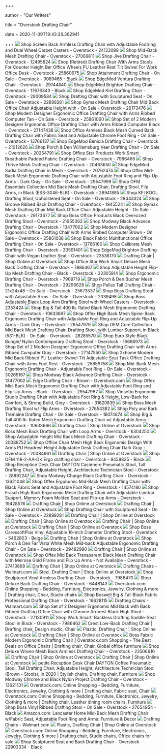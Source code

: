 +++
        
author = "Our Writers"
        
title = "Overstock Drafting Chair"
        
date = 2020-11-09T19:43:26.362941
        
+++
[ ![](https://ak1.ostkcdn.com/images/products/24123099/OSP-Home-Furnishings-Screen-Back-Armless-Drafting-Chair-5caed0f6-952c-4ffa-8b91-f48c0cc00566_600.jpg?impolicy=medium)](https://ak1.ostkcdn.com/images/products/24123099/OSP-Home-Furnishings-Screen-Back-Armless-Drafting-Chair-5caed0f6-952c-4ffa-8b91-f48c0cc00566_600.jpg?impolicy=medium) Shop Screen Back Armless Drafting Chair with Adjustable Footring and Dual  Wheel Carpet Casters - Overstock - 24123099
[ ![](https://ak1.ostkcdn.com/images/products/is/images/direct/b459776821aff12d8f7a464d1b26962a712c8c35/Mid-Back-Mesh-Swivel-Adjustable-Height-Drafting-Chair-%26-Waterfall-Seat.jpg?impolicy=medium)](https://ak1.ostkcdn.com/images/products/is/images/direct/b459776821aff12d8f7a464d1b26962a712c8c35/Mid-Back-Mesh-Swivel-Adjustable-Height-Drafting-Chair-%26-Waterfall-Seat.jpg?impolicy=medium) Shop Mid-Back Mesh Drafting Chair - Overstock - 27066811
[ ![](https://ak1.ostkcdn.com/images/products/12495824/Jive-Drafting-Stool-7b0da3e9-d46b-4cfd-8754-c3de3b54fa9a_600.jpg?impolicy=medium)](https://ak1.ostkcdn.com/images/products/12495824/Jive-Drafting-Stool-7b0da3e9-d46b-4cfd-8754-c3de3b54fa9a_600.jpg?impolicy=medium) Shop Jive Drafting Chair - Overstock - 12495824
[ ![](https://ak1.ostkcdn.com/images/products/is/images/direct/4f2f8aad806e6f3008335d2a8a6d4bf17d24fa99/Drafting-Chair-With-Arms-Stools-For-Counter-Height-Bar-Office-Wheels-PU-Leather-Rest-Tilt-Swivel-For-Work-Office-Desk-Gray.jpg?impolicy=medium)](https://ak1.ostkcdn.com/images/products/is/images/direct/4f2f8aad806e6f3008335d2a8a6d4bf17d24fa99/Drafting-Chair-With-Arms-Stools-For-Counter-Height-Bar-Office-Wheels-PU-Leather-Rest-Tilt-Swivel-For-Work-Office-Desk-Gray.jpg?impolicy=medium) Shop (Retired) Drafting Chair With Arms Stools For Counter Height Bar  Office Wheels PU Leather Rest Tilt Swivel For Work Office Desk - Overstock  - 25860975
[ ![](https://ak1.ostkcdn.com/images/products/9089465/Attainment-Drafting-Chair-2f9c90ef-388e-460a-bf51-12e03fde2e7e_600.jpg?impolicy=medium)](https://ak1.ostkcdn.com/images/products/9089465/Attainment-Drafting-Chair-2f9c90ef-388e-460a-bf51-12e03fde2e7e_600.jpg?impolicy=medium) Shop Attainment Drafting Chair - On Sale - Overstock - 9089465 - Black
[ ![](https://ak1.ostkcdn.com/images/products/29744840/Edgemod-Ventura-Drafting-Chair-2e043d64-22e1-48bc-839d-e089cd98d50e_600.jpg?impolicy=medium)](https://ak1.ostkcdn.com/images/products/29744840/Edgemod-Ventura-Drafting-Chair-2e043d64-22e1-48bc-839d-e089cd98d50e_600.jpg?impolicy=medium) Shop EdgeMod Ventura Drafting Chair - Overstock - 29744840
[ ![](https://ak1.ostkcdn.com/images/products/is/images/direct/deee7f0d23e6f51b8f0f544a9a19afb58f10e356/EdgeMod-Brighton-Drafting-Chair.jpg)](https://ak1.ostkcdn.com/images/products/is/images/direct/deee7f0d23e6f51b8f0f544a9a19afb58f10e356/EdgeMod-Brighton-Drafting-Chair.jpg) Shop EdgeMod Brighton Drafting Chair - Overstock - 17676343 - Black
[ ![](https://ak1.ostkcdn.com/images/products/29009584/Poly-and-Bark-Kiel-Drafting-Chair-e44b8d6f-1b1e-4b16-9880-8571555fa028_600.jpg?impolicy=medium)](https://ak1.ostkcdn.com/images/products/29009584/Poly-and-Bark-Kiel-Drafting-Chair-e44b8d6f-1b1e-4b16-9880-8571555fa028_600.jpg?impolicy=medium) Shop EdgeMod Kiel Drafting Chair - Overstock - 29009584
[ ![](https://ak1.ostkcdn.com/images/products/22899281/WorkSmart-Upholstered-Drafting-Chair-27230118-0f01-4ada-a5f7-1705ede10adf_600.jpg?impolicy=medium)](https://ak1.ostkcdn.com/images/products/22899281/WorkSmart-Upholstered-Drafting-Chair-27230118-0f01-4ada-a5f7-1705ede10adf_600.jpg?impolicy=medium) Shop Drafting Chair with Sculptured Seat - On Sale - Overstock - 22899281
[ ![](https://ak1.ostkcdn.com/images/products/is/images/direct/c1d7b5acd9604b9bc4f8c8b45d6a5711f5747a24/Gymax-Mesh-Drafting-Chair-Mid-Back-Office-Chair-Adjustable-Height-with-Footrest-Ring.jpg?impolicy=medium)](https://ak1.ostkcdn.com/images/products/is/images/direct/c1d7b5acd9604b9bc4f8c8b45d6a5711f5747a24/Gymax-Mesh-Drafting-Chair-Mid-Back-Office-Chair-Adjustable-Height-with-Footrest-Ring.jpg?impolicy=medium) Shop Gymax Mesh Drafting Chair Mid Back Office Chair Adjustable Height with  - On Sale - Overstock - 29173476
[ ![](https://ak1.ostkcdn.com/images/products/is/images/direct/0459622c1563200cf952646a0101f066a66908f8/Modern-Designer-Ergonomic-Office-Drafting-Chair-With-Arms-Ribbed-Computer-Tan.jpg?impolicy=medium)](https://ak1.ostkcdn.com/images/products/is/images/direct/0459622c1563200cf952646a0101f066a66908f8/Modern-Designer-Ergonomic-Office-Drafting-Chair-With-Arms-Ribbed-Computer-Tan.jpg?impolicy=medium) Shop Modern Designer Ergonomic Office Drafting Chair with Arms Ribbed  Computer Tan - On Sale - Overstock - 25861060
[ ![](https://ak1.ostkcdn.com/images/products/is/images/direct/ead13e24ed055116a0c2e93d5ac4df79e7bee5db/Set-of-2-Modern-Designer-Ergonomic-Office-Drafting-Chair-Office-With-Arms-Ribbed-Computer-Black.jpg?impolicy=medium)](https://ak1.ostkcdn.com/images/products/is/images/direct/ead13e24ed055116a0c2e93d5ac4df79e7bee5db/Set-of-2-Modern-Designer-Ergonomic-Office-Drafting-Chair-Office-With-Arms-Ribbed-Computer-Black.jpg?impolicy=medium) Shop Set of 2 Modern Designer Ergonomic Office Drafting Chair with Arms  Ribbed Computer Black - Overstock - 27147438
[ ![](https://ak1.ostkcdn.com/images/products/13766137/Office-Armless-Mesh-Curved-Back-Drafting-Chair-with-Black-Fabric-Seat-and-Adjustable-Chrome-Foot-Ring-90df79e5-2a02-4d8e-be87-ec03d00bf774_600.jpg?impolicy=medium)](https://ak1.ostkcdn.com/images/products/13766137/Office-Armless-Mesh-Curved-Back-Drafting-Chair-with-Black-Fabric-Seat-and-Adjustable-Chrome-Foot-Ring-90df79e5-2a02-4d8e-be87-ec03d00bf774_600.jpg?impolicy=medium) Shop Office Armless Black Mesh Curved Back Drafting Chair with Fabric Seat  and Adjustable Chrome Foot Ring - On Sale - Overstock - 13766137
[ ![](https://ak1.ostkcdn.com/images/products/21012626/Poly-and-Bark-Benicia-Drafting-Chair-164da3d8-c825-4d5e-860d-8531bad44794_600.jpg?impolicy=medium)](https://ak1.ostkcdn.com/images/products/21012626/Poly-and-Bark-Benicia-Drafting-Chair-164da3d8-c825-4d5e-860d-8531bad44794_600.jpg?impolicy=medium) Shop EdgeMod Benicia Drafting Chair - Overstock - 21012626
[ ![](https://ak1.ostkcdn.com/images/products/20254791/Porch-Den-Williamsburg-Veer-Drafting-Chair-065f7b7c-5a60-4a7e-bdcb-c1f8ae68e2d0_600.jpg?impolicy=medium)](https://ak1.ostkcdn.com/images/products/20254791/Porch-Den-Williamsburg-Veer-Drafting-Chair-065f7b7c-5a60-4a7e-bdcb-c1f8ae68e2d0_600.jpg?impolicy=medium) Shop Porch & Den Williamsburg Veer Drafting Chair - On Sale - Overstock -  20254791
[ ![](https://ak1.ostkcdn.com/images/products/7986466/Office-Star-Products-Work-Smart-Breathable-Padded-Fabric-Drafting-Chair-f8778729-630a-4e70-ba16-624c0a88e7ec_600.jpg?impolicy=medium)](https://ak1.ostkcdn.com/images/products/7986466/Office-Star-Products-Work-Smart-Breathable-Padded-Fabric-Drafting-Chair-f8778729-630a-4e70-ba16-624c0a88e7ec_600.jpg?impolicy=medium) Shop Office Star Products Work Smart Breathable Padded Fabric Drafting Chair  - Overstock - 7986466
[ ![](https://ak1.ostkcdn.com/images/products/20463650/Thrive-Mesh-Drafting-Chair-798e4a5a-2fd4-4f27-8bf7-fd555e5bcedf_600.jpg?impolicy=medium)](https://ak1.ostkcdn.com/images/products/20463650/Thrive-Mesh-Drafting-Chair-798e4a5a-2fd4-4f27-8bf7-fd555e5bcedf_600.jpg?impolicy=medium) Shop Thrive Mesh Drafting Chair - Overstock - 20463650
[ ![](https://ak1.ostkcdn.com/images/products/20762474/Poly-and-Bark-Sadia-Drafting-Chair-in-Mesh-7a50cb41-6fd9-4089-9ca5-afd891e408bf_600.jpg?impolicy=medium)](https://ak1.ostkcdn.com/images/products/20762474/Poly-and-Bark-Sadia-Drafting-Chair-in-Mesh-7a50cb41-6fd9-4089-9ca5-afd891e408bf_600.jpg?impolicy=medium) Shop EdgeMod Sadia Drafting Chair in Mesh - Overstock - 20762474
[ ![](https://ak1.ostkcdn.com/images/products/is/images/direct/3a5a79cfcc3306e784f24dc518890d8a3f3b38d9/Offex-Mid-Back-Mesh-Ergonomic-Drafting-Chair-with-Adjustable-Foot-Ring-and-Flip-Up-Arms---Dark-Gray.jpg?impolicy=medium)](https://ak1.ostkcdn.com/images/products/is/images/direct/3a5a79cfcc3306e784f24dc518890d8a3f3b38d9/Offex-Mid-Back-Mesh-Ergonomic-Drafting-Chair-with-Adjustable-Foot-Ring-and-Flip-Up-Arms---Dark-Gray.jpg?impolicy=medium) Shop Offex Mid-Back Mesh Ergonomic Drafting Chair with Adjustable Foot Ring  and Flip-Up Arms - Dark Gray - On Sale - Overstock - 29547999
[ ![](https://ak1.ostkcdn.com/images/products/28941885/OFM-Essentials-Collection-Mid-Back-Mesh-Drafting-Chair-Drafting-Stool-Flip-Arms-in-Black-ESS-3046-BLK-3738e094-7d5a-4004-adef-c6e57170661d_600.jpg?impolicy=medium)](https://ak1.ostkcdn.com/images/products/28941885/OFM-Essentials-Collection-Mid-Back-Mesh-Drafting-Chair-Drafting-Stool-Flip-Arms-in-Black-ESS-3046-BLK-3738e094-7d5a-4004-adef-c6e57170661d_600.jpg?impolicy=medium) Shop OFM Essentials Collection Mid Back Mesh Drafting Chair, Drafting Stool,  Flip Arms, in Black (ESS-3046-BLK) - Overstock - 28941885
[ ![](https://ak1.ostkcdn.com/images/products/28443324/KFI-KOOL-Drafting-Stool-Upholstered-Seat-5c18d487-85b2-4afe-b92e-04e2cad6167b_600.jpg?impolicy=medium)](https://ak1.ostkcdn.com/images/products/28443324/KFI-KOOL-Drafting-Stool-Upholstered-Seat-5c18d487-85b2-4afe-b92e-04e2cad6167b_600.jpg?impolicy=medium) Shop KFI KOOL Drafting Stool, Upholstered Seat - On Sale - Overstock -  28443324
[ ![](https://ak1.ostkcdn.com/images/products/19455241/Groove-Ribbed-Back-Drafting-Chair-86ecacd0-5096-4566-9a9b-0f853c6b8ee9_600.jpg?impolicy=medium)](https://ak1.ostkcdn.com/images/products/19455241/Groove-Ribbed-Back-Drafting-Chair-86ecacd0-5096-4566-9a9b-0f853c6b8ee9_600.jpg?impolicy=medium) Shop Groove Ribbed Back Drafting Chair - Overstock - 19455241
[ ![](https://ak1.ostkcdn.com/images/products/is/images/direct/7bb46de22f4ff82323830a701fa816b7c4b06b5b/Gymax-Mesh-Drafting-Chair-Mid-Back-Office-Chair-Adjustable-Height.jpg?impolicy=medium)](https://ak1.ostkcdn.com/images/products/is/images/direct/7bb46de22f4ff82323830a701fa816b7c4b06b5b/Gymax-Mesh-Drafting-Chair-Mid-Back-Office-Chair-Adjustable-Height.jpg?impolicy=medium) Shop Gymax Mesh Drafting Chair Mid Back Office Chair Adjustable Height - On  Sale - Overstock - 29173477
[ ![](https://ak1.ostkcdn.com/images/products/21955362/Boss-Office-Products-Black-Oversized-Drafting-Stool-29e8606b-3080-4449-b3e2-58ea068dfab4_600.jpg?impolicy=medium)](https://ak1.ostkcdn.com/images/products/21955362/Boss-Office-Products-Black-Oversized-Drafting-Stool-29e8606b-3080-4449-b3e2-58ea068dfab4_600.jpg?impolicy=medium) Shop Boss Office Products Black Oversized Drafting Stool - Overstock -  21955362
[ ![](https://ak1.ostkcdn.com/images/products/13477002/Advance-Drafting-Stool-9b9ff7ec-bfd7-45c7-b032-39eafd72f10a_600.jpg?impolicy=medium)](https://ak1.ostkcdn.com/images/products/13477002/Advance-Drafting-Stool-9b9ff7ec-bfd7-45c7-b032-39eafd72f10a_600.jpg?impolicy=medium) Shop Modway Black Advance Drafting Chair - Overstock - 13477002
[ ![](https://ak1.ostkcdn.com/images/products/is/images/direct/dad4ec019c093319b9cafd108552993f05041ddb/Modern-Designer-Ergonomic-Office-Drafting-Chair-With-Arms-Ribbed-Computer-Brown.jpg?impolicy=medium)](https://ak1.ostkcdn.com/images/products/is/images/direct/dad4ec019c093319b9cafd108552993f05041ddb/Modern-Designer-Ergonomic-Office-Drafting-Chair-With-Arms-Ribbed-Computer-Brown.jpg?impolicy=medium) Shop Modern Designer Ergonomic Office Drafting Chair with Arms Ribbed  Computer Brown - On Sale - Overstock - 25861038
[ ![](https://ak1.ostkcdn.com/images/products/13766160/Black-Multi-Functional-Office-Drafting-Chair-with-Adjustable-Chrome-Foot-Ring-500112a9-28a3-40d9-b496-f53212cbb712_600.jpg?impolicy=medium)](https://ak1.ostkcdn.com/images/products/13766160/Black-Multi-Functional-Office-Drafting-Chair-with-Adjustable-Chrome-Foot-Ring-500112a9-28a3-40d9-b496-f53212cbb712_600.jpg?impolicy=medium) Shop Black Fabric Multifunctional Office Drafting Chair - On Sale -  Overstock - 13766160
[ ![](https://ak1.ostkcdn.com/images/products/20591401/Calibrate-Mesh-Drafting-Chair-80630f54-5648-48bf-bc30-cba5dd8e8f06_600.jpg?impolicy=medium)](https://ak1.ostkcdn.com/images/products/20591401/Calibrate-Mesh-Drafting-Chair-80630f54-5648-48bf-bc30-cba5dd8e8f06_600.jpg?impolicy=medium) Shop Calibrate Mesh Drafting Chair - Overstock - 20591401
[ ![](https://ak1.ostkcdn.com/images/products/is/images/direct/1aa77a350aa883194139701f7363f02daa70085b/Poly-and-Bark-Brighton-Drafting-Chair-with-Vegan-Leather-Seat.jpg?impolicy=medium)](https://ak1.ostkcdn.com/images/products/is/images/direct/1aa77a350aa883194139701f7363f02daa70085b/Poly-and-Bark-Brighton-Drafting-Chair-with-Vegan-Leather-Seat.jpg?impolicy=medium) Shop EdgeMod Brighton Drafting Chair with Vegan Leather Seat - Overstock -  23536170
[ ![](https://ak1.ostkcdn.com/images/products/is/images/direct/2bc7090a1b8c0b189cfffb41850bbc8187c30abe/Home-Office-Swivel-Desk-Task-Chair.jpg?imwidth=200&impolicy=medium)](https://ak1.ostkcdn.com/images/products/is/images/direct/2bc7090a1b8c0b189cfffb41850bbc8187c30abe/Home-Office-Swivel-Desk-Task-Chair.jpg?imwidth=200&impolicy=medium) Drafting Chair | Shop Online at Overstock
[ ![](https://ak1.ostkcdn.com/images/products/7986467/Office-Star-Products-Work-Smart-Deluxe-Drafting-Chair-eac35481-1afd-4506-8cbc-bc6ef2d3c718_600.jpg?impolicy=medium)](https://ak1.ostkcdn.com/images/products/7986467/Office-Star-Products-Work-Smart-Deluxe-Drafting-Chair-eac35481-1afd-4506-8cbc-bc6ef2d3c718_600.jpg?impolicy=medium) Shop Office Star Work Smart Deluxe Mesh Back Drafting Chair - Overstock -  7986467
[ ![](https://ak1.ostkcdn.com/images/products/is/images/direct/d4c610cbcb7dd72df969df652cac353cf8e0bdfa/Adjustable-Height-Flip-Up-Mesh-Drafting-Chair.jpg?impolicy=medium)](https://ak1.ostkcdn.com/images/products/is/images/direct/d4c610cbcb7dd72df969df652cac353cf8e0bdfa/Adjustable-Height-Flip-Up-Mesh-Drafting-Chair.jpg?impolicy=medium) Shop Adjustable Height Flip-Up Mesh Drafting Chair - Black - Overstock -  32305914
[ ![](https://ak1.ostkcdn.com/images/products/7969719/Office-Star-Products-Work-Smart-Urethane-Ergonomic-Drafting-Chair-4b9432dd-f4c1-439f-ae86-d2a485babdf1_600.jpg?impolicy=medium)](https://ak1.ostkcdn.com/images/products/7969719/Office-Star-Products-Work-Smart-Urethane-Ergonomic-Drafting-Chair-4b9432dd-f4c1-439f-ae86-d2a485babdf1_600.jpg?impolicy=medium) Shop Ergonomic Drafting Chair - Overstock - 7969719
[ ![](https://ak1.ostkcdn.com/images/products/is/images/direct/49c3a7f524dd2083bf37b158a716bbffece4a745/Porch-%26-Den-Bucher-Mesh-Drafting-Chair.jpg?impolicy=medium)](https://ak1.ostkcdn.com/images/products/is/images/direct/49c3a7f524dd2083bf37b158a716bbffece4a745/Porch-%26-Den-Bucher-Mesh-Drafting-Chair.jpg?impolicy=medium) Shop Porch & Den Bucher Mesh Drafting Chair - Overstock - 29296628
[ ![](https://ak1.ostkcdn.com/images/products/is/images/direct/c5e7f9bef1ed8dc23f682f9e414d4973af667590/Pallas-Tall-Drafting-Chair.jpg?impolicy=medium)](https://ak1.ostkcdn.com/images/products/is/images/direct/c5e7f9bef1ed8dc23f682f9e414d4973af667590/Pallas-Tall-Drafting-Chair.jpg?impolicy=medium) Shop Pallas Tall Drafting Chair - 21x24x48 - On Sale - Overstock - 25673537
[ ![](https://ak1.ostkcdn.com/images/products/2339498/Boss-Drafting-Stool-with-Adjustable-Arms-fa6110bd-5e89-4179-868a-f04a64b41ff3_600.jpg?impolicy=medium)](https://ak1.ostkcdn.com/images/products/2339498/Boss-Drafting-Stool-with-Adjustable-Arms-fa6110bd-5e89-4179-868a-f04a64b41ff3_600.jpg?impolicy=medium) Shop Boss Drafting Stool with Adjustable Arms - On Sale - Overstock -  2339498
[ ![](https://ak1.ostkcdn.com/images/products/2353424/Boss-Adjustable-Black-Loop-Arm-Drafting-Stool-with-Wheel-Casters-d99be076-76b2-40e5-83d4-54e5d1a9c591_600.jpg?impolicy=medium)](https://ak1.ostkcdn.com/images/products/2353424/Boss-Adjustable-Black-Loop-Arm-Drafting-Stool-with-Wheel-Casters-d99be076-76b2-40e5-83d4-54e5d1a9c591_600.jpg?impolicy=medium) Shop Boss Adjustable Black Loop Arm Drafting Stool with Wheel Casters -  Overstock - 2353424
[ ![](https://ak1.ostkcdn.com/images/products/is/images/direct/e32e0d38f16f4f1e5e39915f64aac1d3ae9543ba/Big-%26-Tall-400-lb.-Rated-Black-Mesh-Ergonomic-Drafting-Chair.jpg?impolicy=medium)](https://ak1.ostkcdn.com/images/products/is/images/direct/e32e0d38f16f4f1e5e39915f64aac1d3ae9543ba/Big-%26-Tall-400-lb.-Rated-Black-Mesh-Ergonomic-Drafting-Chair.jpg?impolicy=medium) Shop Big & Tall 400 lb. Rated Black Mesh Ergonomic Drafting Chair -  Overstock - 10633667
[ ![](https://ak1.ostkcdn.com/images/products/is/images/direct/6efb84695f8a39b41206e120335312f7fb6290d5/Offex-High-Back-Mesh-Spine-Back-Ergonomic-Drafting-Chair-with-Adjustable-Foot-Ring-and-Adjustable-Flip-Up-Arms---Dark-Gray.jpg?impolicy=medium)](https://ak1.ostkcdn.com/images/products/is/images/direct/6efb84695f8a39b41206e120335312f7fb6290d5/Offex-High-Back-Mesh-Spine-Back-Ergonomic-Drafting-Chair-with-Adjustable-Foot-Ring-and-Adjustable-Flip-Up-Arms---Dark-Gray.jpg?impolicy=medium) Shop Offex High Back Mesh Spine-Back Ergonomic Drafting Chair with  Adjustable Foot Ring and Adjustable Flip-Up Arms - Dark Gray - Overstock -  29547979
[ ![](https://ak1.ostkcdn.com/images/products/28285570/OFM-Core-Collection-Mid-Back-Mesh-Drafting-Chair-Drafting-Stool-with-Lumbar-Support-in-Black-531-BLK-0173cecb-3041-4ff7-8f2e-2781fef4a934_600.jpg?impolicy=medium)](https://ak1.ostkcdn.com/images/products/28285570/OFM-Core-Collection-Mid-Back-Mesh-Drafting-Chair-Drafting-Stool-with-Lumbar-Support-in-Black-531-BLK-0173cecb-3041-4ff7-8f2e-2781fef4a934_600.jpg?impolicy=medium) Shop OFM Core Collection Mid Back Mesh Drafting Chair, Drafting Stool, with  Lumbar Support, in Black (531-BLK) - On Sale - Overstock - 28285570
[ ![](https://ak1.ostkcdn.com/images/products/16686973/Bungie-Flat-Low-Back-Drafting-Stool-9bd9189f-c1da-4032-bea6-a5673147f27e_600.jpg?impolicy=medium)](https://ak1.ostkcdn.com/images/products/16686973/Bungie-Flat-Low-Back-Drafting-Stool-9bd9189f-c1da-4032-bea6-a5673147f27e_600.jpg?impolicy=medium) Shop Euro Style Black Bungie/ Nylon Contemporary Drafting Stool - Overstock  - 16686973
[ ![](https://ak1.ostkcdn.com/images/products/is/images/direct/89e30d2c15f9b721e2b0400c5027930a7fc890c1/Set-of-2-Modern-Designer-Ergonomic-Office-Drafting-Chair-Office-With-Arms-Ribbed-Computer-Gray.jpg?impolicy=medium)](https://ak1.ostkcdn.com/images/products/is/images/direct/89e30d2c15f9b721e2b0400c5027930a7fc890c1/Set-of-2-Modern-Designer-Ergonomic-Office-Drafting-Chair-Office-With-Arms-Ribbed-Computer-Gray.jpg?impolicy=medium) Shop Set of 2 Modern Designer Ergonomic Office Drafting Chair with Arms  Ribbed Computer Gray - Overstock - 27147550
[ ![](https://ak1.ostkcdn.com/images/products/is/images/direct/76978e3e36ef730bbf6ed29406ac9d6ec082fe9d/2xhome-Modern-Mid-Back-Ribbed-PU-Leather-Swivel-Tilt-Adjustable-Seat-Task-Office-Drafting-Chair-With-Arms-Foot-Rest.jpg?impolicy=medium)](https://ak1.ostkcdn.com/images/products/is/images/direct/76978e3e36ef730bbf6ed29406ac9d6ec082fe9d/2xhome-Modern-Mid-Back-Ribbed-PU-Leather-Swivel-Tilt-Adjustable-Seat-Task-Office-Drafting-Chair-With-Arms-Foot-Rest.jpg?impolicy=medium) Shop 2xhome Modern Mid Back Ribbed PU Leather Swivel Tilt Adjustable Seat  Task Office Drafting Chair with Arms Foot Rest - Overstock - 25859758
[ ![](https://ak1.ostkcdn.com/images/products/is/images/direct/7e7b4964dfa44dd876bf8c508e8f1515184a70fa/Mid-Back-Mesh-Ergonomic-Drafting-Chair---Adjustable-Foot-Ring.jpg?impolicy=medium)](https://ak1.ostkcdn.com/images/products/is/images/direct/7e7b4964dfa44dd876bf8c508e8f1515184a70fa/Mid-Back-Mesh-Ergonomic-Drafting-Chair---Adjustable-Foot-Ring.jpg?impolicy=medium) Shop Mid-Back Mesh Ergonomic Drafting Chair - Adjustable Foot Ring - On  Sale - Overstock - 30265167
[ ![](https://ak1.ostkcdn.com/images/products/13477002/Advance-Drafting-Stool-7d1043c3-b190-4e59-901a-6bc949e85bfd.jpg)](https://ak1.ostkcdn.com/images/products/13477002/Advance-Drafting-Stool-7d1043c3-b190-4e59-901a-6bc949e85bfd.jpg) Shop Modway Black Advance Drafting Chair - Overstock - 13477002
[ ![](https://ak1.ostkcdn.com/images/products/9089463/Verge-Drafting-Chair-in-Brown-Edge-Drafting-Chair-131ffd48-25c9-4666-91f9-d5e31987f8d8_600.jpg?impolicy=medium)](https://ak1.ostkcdn.com/images/products/9089463/Verge-Drafting-Chair-in-Brown-Edge-Drafting-Chair-131ffd48-25c9-4666-91f9-d5e31987f8d8_600.jpg?impolicy=medium) Edge Drafting Chair - Brown - Overstock.com
[ ![](https://ak1.ostkcdn.com/images/products/is/images/direct/a86e51a965949f4873479ee574322b3e1918ce09/Offex-Mid-Back-Mesh-Ergonomic-Drafting-Chair-with-Adjustable-Foot-Ring-and-Flip-Up-Arms---Black.jpg?impolicy=medium)](https://ak1.ostkcdn.com/images/products/is/images/direct/a86e51a965949f4873479ee574322b3e1918ce09/Offex-Mid-Back-Mesh-Ergonomic-Drafting-Chair-with-Adjustable-Foot-Ring-and-Flip-Up-Arms---Black.jpg?impolicy=medium) Shop Offex Mid-Back Mesh Ergonomic Drafting Chair with Adjustable Foot Ring  and Flip-Up Arms - Black - Overstock - 29547987
[ ![](https://ak1.ostkcdn.com/images/products/is/images/direct/8d82dd04768ca25b259d12584ee470fac17073da/Vinsetto-Ergonomic-Studio-Drafting-Chair-with-Adjustable-Foot-Ring-%26-Height%2C-Low-Back-for-Comfort%2C-%26-Strong-Build%2C-Grey.jpg?impolicy=medium)](https://ak1.ostkcdn.com/images/products/is/images/direct/8d82dd04768ca25b259d12584ee470fac17073da/Vinsetto-Ergonomic-Studio-Drafting-Chair-with-Adjustable-Foot-Ring-%26-Height%2C-Low-Back-for-Comfort%2C-%26-Strong-Build%2C-Grey.jpg?impolicy=medium) Shop Vinsetto Ergonomic Studio Drafting Chair with Adjustable Foot Ring &  Height, Low-Back for Comfort, & Strong Build, Grey - Overstock - 31620839
[ ![](https://ak1.ostkcdn.com/images/products/27654382/Boss-Mesh-Drafting-Stool-w-Flip-Arms-N-A-47e23750-5553-4f65-b308-78668b84ee72_600.jpg?impolicy=medium)](https://ak1.ostkcdn.com/images/products/27654382/Boss-Mesh-Drafting-Stool-w-Flip-Arms-N-A-47e23750-5553-4f65-b308-78668b84ee72_600.jpg?impolicy=medium) Shop Boss Mesh Drafting Stool w/ Flip Arms - Overstock - 27654382
[ ![](https://ak1.ostkcdn.com/images/products/18074874/Poly-and-Bark-Tremaine-Drafting-Chair-31bedff8-45f8-4ace-8a25-be43e11c34bf.jpg)](https://ak1.ostkcdn.com/images/products/18074874/Poly-and-Bark-Tremaine-Drafting-Chair-31bedff8-45f8-4ace-8a25-be43e11c34bf.jpg) Shop Poly and Bark Tremaine Drafting Chair - On Sale - Overstock - 18074874
[ ![](https://ak1.ostkcdn.com/images/products/is/images/direct/071cbad67c9cb0557e1873861eea4c06589bf360/Big-%26-Tall-400-lb.-Rated-Black-Mesh-Ergonomic-Drafting-Chair-w--Adjustable-Arms.jpg?impolicy=medium)](https://ak1.ostkcdn.com/images/products/is/images/direct/071cbad67c9cb0557e1873861eea4c06589bf360/Big-%26-Tall-400-lb.-Rated-Black-Mesh-Ergonomic-Drafting-Chair-w--Adjustable-Arms.jpg?impolicy=medium) Shop Big & Tall 400 lb. Rated Mesh Ergonomic Drafting Chair w/ Adjustable  Arms - Overstock - 10633666
[ ![](https://ak1.ostkcdn.com/images/products/is/images/direct/fea98191525626c14a1db26f92bce979c78f602d/2xhome-Drafting-Chair-With-Arms-For-Office-Ribbed-Counter-Height-Bar-Office-Wheels-Rest-Swivel-Work-Standing-Desk-Footrest.jpg?imwidth=200&impolicy=medium)](https://ak1.ostkcdn.com/images/products/is/images/direct/fea98191525626c14a1db26f92bce979c78f602d/2xhome-Drafting-Chair-With-Arms-For-Office-Ribbed-Counter-Height-Bar-Office-Wheels-Rest-Swivel-Work-Standing-Desk-Footrest.jpg?imwidth=200&impolicy=medium) Drafting Chair | Shop Online at Overstock
[ ![](https://ak1.ostkcdn.com/images/products/6304250/Boss-Mesh-Back-Drafting-Chair-with-Loop-Arms-P13934007.jpg?impolicy=medium)](https://ak1.ostkcdn.com/images/products/6304250/Boss-Mesh-Back-Drafting-Chair-with-Loop-Arms-P13934007.jpg?impolicy=medium) Shop Boss Mesh Back Drafting Chair with Loop Arms - Overstock - 6304250
[ ![](https://ak1.ostkcdn.com/images/products/is/images/direct/9ec56a2fc32ae83e56aca51fe2c43a083f727012/Adjustable-Height-Mid-Back-Mesh-Drafting-Chair.jpg?impolicy=medium)](https://ak1.ostkcdn.com/images/products/is/images/direct/9ec56a2fc32ae83e56aca51fe2c43a083f727012/Adjustable-Height-Mid-Back-Mesh-Drafting-Chair.jpg?impolicy=medium) Shop Adjustable Height Mid Back Mesh Drafting Chair - Overstock - 30088752
[ ![](https://ak1.ostkcdn.com/images/products/20084961/Office-Chair-Mesh-High-Back-Ergonomic-Design-With-Arms-PU-Headrest-Height-Adjustable-Desk-Drafting-Chair-Dark-Gray-9ba3251f-a8a1-46ba-bdbb-3bdf643fbe7e_320.jpg?impolicy=medium)](https://ak1.ostkcdn.com/images/products/20084961/Office-Chair-Mesh-High-Back-Ergonomic-Design-With-Arms-PU-Headrest-Height-Adjustable-Desk-Drafting-Chair-Dark-Gray-9ba3251f-a8a1-46ba-bdbb-3bdf643fbe7e_320.jpg?impolicy=medium) Shop Office Chair Mesh High Back Ergonomic Design With Arms PU Headrest  Height Adjustable Desk Drafting Chair Dark Gray - Overstock - 20084961
[ ![](https://ak1.ostkcdn.com/images/products/is/images/direct/9a1d594a465843dc947160ea9b889d602661cac4/Mid-Back-Transparent-Mesh-Drafting-Chair-with-Melrose-Gold-Frame-and-Flip-Up-Arms.jpg?imwidth=480&impolicy=medium)](https://ak1.ostkcdn.com/images/products/is/images/direct/9a1d594a465843dc947160ea9b889d602661cac4/Mid-Back-Transparent-Mesh-Drafting-Chair-with-Melrose-Gold-Frame-and-Flip-Up-Arms.jpg?imwidth=480&impolicy=medium) Drafting Chair | Shop Online at Overstock
[ ![](https://ak1.ostkcdn.com/images/products/8458835/OFM-118-2-AA-DK-Ergo-drafting-chair-c3fdafd3-4daa-4305-b744-0ec8be2630e6_600.jpg?impolicy=medium)](https://ak1.ostkcdn.com/images/products/8458835/OFM-118-2-AA-DK-Ergo-drafting-chair-c3fdafd3-4daa-4305-b744-0ec8be2630e6_600.jpg?impolicy=medium) Shop OFM 118-2-AA-DK Ergo drafting chair - Overstock - 8458835 - Black
[ ![](https://ak1.ostkcdn.com/images/products/28892247/Reception-Desk-Chair-DAYTON-Cashmere-Pneumatic-Stool-Tall-Drafting-Chair-Adjustable-Height-Architecture-Technician-Stool-b5d63868-ec73-4b57-8914-9802af9f7c4b_600.jpg?impolicy=medium)](https://ak1.ostkcdn.com/images/products/28892247/Reception-Desk-Chair-DAYTON-Cashmere-Pneumatic-Stool-Tall-Drafting-Chair-Adjustable-Height-Architecture-Technician-Stool-b5d63868-ec73-4b57-8914-9802af9f7c4b_600.jpg?impolicy=medium) Shop Reception Desk Chair DAYTON Cashmere Pneumatic Stool, Tall Drafting  Chair, Adjustable Height, Architecture Technician Stool - Overstock -  28892247
[ ![](https://ak1.ostkcdn.com/images/products/13621048/Charge-Drafting-Stool-4c9ab83b-20e7-42b1-ba07-538000f2aca5_600.jpg?impolicy=medium)](https://ak1.ostkcdn.com/images/products/13621048/Charge-Drafting-Stool-4c9ab83b-20e7-42b1-ba07-538000f2aca5_600.jpg?impolicy=medium) Shop Modway Charge Black Drafting Chair - Overstock - 13621048
[ ![](https://ak1.ostkcdn.com/images/products/14574180/Offex-Ergonomic-Mid-Back-Mesh-Drafting-Chair-with-Black-Fabric-Seat-and-Adjustable-Foot-Ring-2a7b7195-e5c2-47b6-9b4a-f8c1d411dccb_600.jpg?impolicy=medium)](https://ak1.ostkcdn.com/images/products/14574180/Offex-Ergonomic-Mid-Back-Mesh-Drafting-Chair-with-Black-Fabric-Seat-and-Adjustable-Foot-Ring-2a7b7195-e5c2-47b6-9b4a-f8c1d411dccb_600.jpg?impolicy=medium) Shop Offex Ergonomic Mid-Back Mesh Drafting Chair with Black Fabric Seat  and Adjustable Foot Ring - Overstock - 14574180
[ ![](https://ak1.ostkcdn.com/images/products/19428576/Frasch-High-Back-Ergonomic-Mesh-Drafting-Chair-with-Adjustable-Lumbar-Support-Memory-Foam-Molded-Seat-and-Flip-up-Arms-45b18e87-d0cb-4734-8719-e22cf9493c67_600.jpg?impolicy=medium)](https://ak1.ostkcdn.com/images/products/19428576/Frasch-High-Back-Ergonomic-Mesh-Drafting-Chair-with-Adjustable-Lumbar-Support-Memory-Foam-Molded-Seat-and-Flip-up-Arms-45b18e87-d0cb-4734-8719-e22cf9493c67_600.jpg?impolicy=medium) Shop Frasch High Back Ergonomic Mesh Drafting Chair with Adjustable Lumbar  Support, Memory Foam Molded Seat and Flip-up Arms - Overstock - 19428576
[ ![](https://ak1.ostkcdn.com/images/products/is/images/direct/dcb0aa1eea5ca15df33adf3a9e44a56f10cddd6e/Porch-%26-Den-Buckhaven-Mid-Back-Mesh-Drafting-Chair.jpg?imwidth=200&impolicy=medium)](https://ak1.ostkcdn.com/images/products/is/images/direct/dcb0aa1eea5ca15df33adf3a9e44a56f10cddd6e/Porch-%26-Den-Buckhaven-Mid-Back-Mesh-Drafting-Chair.jpg?imwidth=200&impolicy=medium) Drafting Chair | Shop Online at Overstock
[ ![](https://ak1.ostkcdn.com/images/products/4719265/Boss-Multifunctional-Loop-Arm-Fabric-Drafting-Stool-L12630898.jpg?imwidth=200&impolicy=medium)](https://ak1.ostkcdn.com/images/products/4719265/Boss-Multifunctional-Loop-Arm-Fabric-Drafting-Stool-L12630898.jpg?imwidth=200&impolicy=medium) Drafting Chair | Shop Online at Overstock
[ ![](https://ak1.ostkcdn.com/images/products/22899281/WorkSmart-Upholstered-Drafting-Chair-7c3161bd-f7e3-446d-99ad-d9bd37169153.jpg)](https://ak1.ostkcdn.com/images/products/22899281/WorkSmart-Upholstered-Drafting-Chair-7c3161bd-f7e3-446d-99ad-d9bd37169153.jpg) Shop Drafting Chair with Sculptured Seat - On Sale - Overstock - 22899281
[ ![](https://ak1.ostkcdn.com/images/products/13621016/Articulate-Drafting-Stool-e24933ac-7f01-4918-a362-c1bac5080edf_1000.jpg?imwidth=200&impolicy=medium)](https://ak1.ostkcdn.com/images/products/13621016/Articulate-Drafting-Stool-e24933ac-7f01-4918-a362-c1bac5080edf_1000.jpg?imwidth=200&impolicy=medium) Drafting Chair | Shop Online at Overstock
[ ![](https://ak1.ostkcdn.com/images/products/23506592/Work-Smart-Mesh-Back-Drafting-Chair-with-Black-Faux-Leather-Seat-and-Adjustable-Footring-f03f74ca-0b67-45b5-ba3d-c9b60fd7ada9_1000.jpg?imwidth=200&impolicy=medium)](https://ak1.ostkcdn.com/images/products/23506592/Work-Smart-Mesh-Back-Drafting-Chair-with-Black-Faux-Leather-Seat-and-Adjustable-Footring-f03f74ca-0b67-45b5-ba3d-c9b60fd7ada9_1000.jpg?imwidth=200&impolicy=medium) Drafting Chair | Shop Online at Overstock
[ ![](https://ak1.ostkcdn.com/images/products/27654954/Boss-Vinyl-Ribbed-Drafting-Stool-N-A-0f548110-2863-4bd8-adc7-427026f02fc0_1000.jpg?imwidth=200&impolicy=medium)](https://ak1.ostkcdn.com/images/products/27654954/Boss-Vinyl-Ribbed-Drafting-Stool-N-A-0f548110-2863-4bd8-adc7-427026f02fc0_1000.jpg?imwidth=200&impolicy=medium) Drafting Chair | Shop Online at Overstock
[ ![](https://ak1.ostkcdn.com/images/products/7986376/Office-Star-Products-Space13-Series-Drafting-Chair-2a8cb4de-6c2f-4361-8488-46d130f690b0_1000.jpg?imwidth=200&impolicy=medium)](https://ak1.ostkcdn.com/images/products/7986376/Office-Star-Products-Space13-Series-Drafting-Chair-2a8cb4de-6c2f-4361-8488-46d130f690b0_1000.jpg?imwidth=200&impolicy=medium) Drafting Chair | Shop Online at Overstock
[ ![](https://ak1.ostkcdn.com/images/products/5492803/Boss-CaressoftPlus-Vinyl-Adjustable-16-inch-Diameter-Drafting-Stool-6b2837dd-d1ea-4933-8bed-3ae14afe1bfd_600.jpg?impolicy=medium)](https://ak1.ostkcdn.com/images/products/5492803/Boss-CaressoftPlus-Vinyl-Adjustable-16-inch-Diameter-Drafting-Stool-6b2837dd-d1ea-4933-8bed-3ae14afe1bfd_600.jpg?impolicy=medium) Shop Boss CaressoftPlus Vinyl Adjustable 16-inch Diameter Drafting Stool -  Overstock - 5492803 - Beige
[ ![](https://ak1.ostkcdn.com/images/products/27168485/Porch-Den-Tawasa-Rolling-Drafting-Stool-cfe5dacd-bf06-4f52-940d-a9b99eebe181_1000.jpg?imwidth=200&impolicy=medium)](https://ak1.ostkcdn.com/images/products/27168485/Porch-Den-Tawasa-Rolling-Drafting-Stool-cfe5dacd-bf06-4f52-940d-a9b99eebe181_1000.jpg?imwidth=200&impolicy=medium) Drafting Chair | Shop Online at Overstock
[ ![](https://ak1.ostkcdn.com/images/products/29482990/Offex-Mid-Back-Mesh-Ergonomic-Drafting-Chair-with-Adjustable-Foot-Ring-and-Flip-Up-Arms-White-ca6ec757-60e0-4966-b171-52551cf6454c_600.jpg?impolicy=medium)](https://ak1.ostkcdn.com/images/products/29482990/Offex-Mid-Back-Mesh-Ergonomic-Drafting-Chair-with-Adjustable-Foot-Ring-and-Flip-Up-Arms-White-ca6ec757-60e0-4966-b171-52551cf6454c_600.jpg?impolicy=medium) Shop Porch & Den Far Vista White Mesh Mid-back Adjustable Ergonomic Drafting  Chair - On Sale - Overstock - 29482990
[ ![](https://ak1.ostkcdn.com/images/products/is/images/direct/f0780cc7cff2dd39e4ca6afae587a339bffc7c21/Home-Office-Swivel-Desk-Task-Chair-for-Living-Room-Bed-Room-Modern-Leisure-Arm-Chair.jpg?imwidth=200&impolicy=medium)](https://ak1.ostkcdn.com/images/products/is/images/direct/f0780cc7cff2dd39e4ca6afae587a339bffc7c21/Home-Office-Swivel-Desk-Task-Chair-for-Living-Room-Bed-Room-Modern-Leisure-Arm-Chair.jpg?imwidth=200&impolicy=medium) Drafting Chair | Shop Online at Overstock
[ ![](https://ak1.ostkcdn.com/images/products/is/images/direct/c41c60a6fed9dee889d87fbbd7896114d0a65eae/Offex-Mid-Back-Transparent-Black-Mesh-Drafting-Chair-with-Melrose-Gold-Frame-and-Flip-Up-Arms.jpg?impolicy=medium)](https://ak1.ostkcdn.com/images/products/is/images/direct/c41c60a6fed9dee889d87fbbd7896114d0a65eae/Offex-Mid-Back-Transparent-Black-Mesh-Drafting-Chair-with-Melrose-Gold-Frame-and-Flip-Up-Arms.jpg?impolicy=medium) Shop Offex Mid Back Transparent Black Mesh Drafting Chair with Melrose Gold  Frame and Flip Up Arms - Not Available - Overstock - 27413898
[ ![](https://ak1.ostkcdn.com/images/products/7986464/Office-Star-Products-Work-Smart-Drafting-Chair-8c29077c-223d-4bce-8a7a-d7d49d961d9f_1000.jpg?imwidth=200&impolicy=medium)](https://ak1.ostkcdn.com/images/products/7986464/Office-Star-Products-Work-Smart-Drafting-Chair-8c29077c-223d-4bce-8a7a-d7d49d961d9f_1000.jpg?imwidth=200&impolicy=medium) Drafting Chair | Shop Online at Overstock
[ ![](https://i5.walmartimages.com/asr/7383eab8-0a12-4e0d-9ad9-31e6abd74298.15a5ee2ab03b004a9339aaef275d388d.jpeg?odnHeight=180&odnWidth=180&odnBg=ffffff)](https://i5.walmartimages.com/asr/7383eab8-0a12-4e0d-9ad9-31e6abd74298.15a5ee2ab03b004a9339aaef275d388d.jpeg?odnHeight=180&odnWidth=180&odnBg=ffffff) Drafting Chairs - Walmart.com
[ ![](https://ak1.ostkcdn.com/images/products/13995633/Safco-Height-Adjustable-T-Pad-Arms-for-Apprentice-Series-Chairs-Black-Pair-6fac8b99-1c74-4045-98ff-31a36593302b_1000.jpg)](https://ak1.ostkcdn.com/images/products/13995633/Safco-Height-Adjustable-T-Pad-Arms-for-Apprentice-Series-Chairs-Black-Pair-6fac8b99-1c74-4045-98ff-31a36593302b_1000.jpg) Steel, Drafting Chair | Shop Online at Overstock
[ ![](https://ak1.ostkcdn.com/images/products/7986470/Office-Star-Products-Work-Smart-Sculptured-Vinyl-Armless-Drafting-Chair-209a11f5-4940-4473-a81d-86c63b5b3d4a_600.jpg?impolicy=medium)](https://ak1.ostkcdn.com/images/products/7986470/Office-Star-Products-Work-Smart-Sculptured-Vinyl-Armless-Drafting-Chair-209a11f5-4940-4473-a81d-86c63b5b3d4a_600.jpg?impolicy=medium) Shop Sculptured Vinyl Armless Drafting Chair - Overstock - 7986470
[ ![](https://ak1.ostkcdn.com/images/products/6448143/Office-Star-Deluxe-AirGrid-Back-Drafting-Chair-53e785b0-6dd8-4810-bd8f-2d0ff21fcf49_600.jpg?impolicy=medium)](https://ak1.ostkcdn.com/images/products/6448143/Office-Star-Deluxe-AirGrid-Back-Drafting-Chair-53e785b0-6dd8-4810-bd8f-2d0ff21fcf49_600.jpg?impolicy=medium) Shop Deluxe Back Drafting Chair - Overstock - 6448143
[ ![](https://i.pinimg.com/originals/ea/d5/4b/ead54b2fd3c1687ee6baa44a631442f3.jpg)](https://i.pinimg.com/originals/ea/d5/4b/ead54b2fd3c1687ee6baa44a631442f3.jpg) Overstock.com: Online Shopping - Bedding, Furniture, Electronics, Jewelry,  Clothing & more | Drafting chair, Chair, Studio chairs
[ ![](https://ak1.ostkcdn.com/images/products/is/images/direct/0869d958b6057250218f74b25b52f14621ec65a3/Boswell-Big-%26-Tall-Black-Fabric-Professional-Drafting-Chair.jpg?impolicy=medium)](https://ak1.ostkcdn.com/images/products/is/images/direct/0869d958b6057250218f74b25b52f14621ec65a3/Boswell-Big-%26-Tall-Black-Fabric-Professional-Drafting-Chair.jpg?impolicy=medium) Shop Boswell Big & Tall Black Fabric Professional Drafting Chair - Overstock  - 16628115
[ ![](https://i5.walmartimages.com/asr/b7d62547-9630-4605-ad9a-bf41de4efad3_3.d7760bfe1eef68f4755c56a7dfddaab4.jpeg?odnHeight=180&odnWidth=180&odnBg=ffffff)](https://i5.walmartimages.com/asr/b7d62547-9630-4605-ad9a-bf41de4efad3_3.d7760bfe1eef68f4755c56a7dfddaab4.jpeg?odnHeight=180&odnWidth=180&odnBg=ffffff) Drafting Chairs - Walmart.com
[ ![](https://ak1.ostkcdn.com/images/products/is/images/direct/3ec31fb90a0c85a17d3d575d6e96cc80ddeed85a/Set-of-2-Modern-Ergonomic-Mid-Back-Ribbed-Drafting-Office-Chair-with-Chrome-Armrest-Black.jpg?impolicy=medium)](https://ak1.ostkcdn.com/images/products/is/images/direct/3ec31fb90a0c85a17d3d575d6e96cc80ddeed85a/Set-of-2-Modern-Ergonomic-Mid-Back-Ribbed-Drafting-Office-Chair-with-Chrome-Armrest-Black.jpg?impolicy=medium) Shop Set of 2 Designer Ergonomic Mid Back with Back Ribbed Drafting Office  Chair with Chrome Armrest Black High Stool - Overstock - 27130911
[ ![](https://ak1.ostkcdn.com/images/products/7986462/Office-Star-Products-Work-Smart-Backless-Drafting-Saddle-Seat-Stool-in-Black-5c5036fb-3099-4536-9c6d-dc548cc510ee_600.jpg?impolicy=medium)](https://ak1.ostkcdn.com/images/products/7986462/Office-Star-Products-Work-Smart-Backless-Drafting-Saddle-Seat-Stool-in-Black-5c5036fb-3099-4536-9c6d-dc548cc510ee_600.jpg?impolicy=medium) Shop Work Smart' Backless Drafting Saddle-Seat Stool in Black - Overstock -  7986462
[ ![](https://i.pinimg.com/originals/e3/3d/91/e33d91ae7aa45e813f18ac32d1b29f2d.jpg)](https://i.pinimg.com/originals/e3/3d/91/e33d91ae7aa45e813f18ac32d1b29f2d.jpg) Crest Low-Back Drafting Chair | Drafting chair, Design studio, Chair
[ ![](https://ak1.ostkcdn.com/images/products/is/images/direct/9e43b92c1f0dfd2626433a5b2366bc13c5d884fb/Offex-Mid-Back-Mesh-Ergonomic-Drafting-Chair-with-Adjustable-Foot-Ring-and-Flip-Up-Arms---Red.jpg)](https://ak1.ostkcdn.com/images/products/is/images/direct/9e43b92c1f0dfd2626433a5b2366bc13c5d884fb/Offex-Mid-Back-Mesh-Ergonomic-Drafting-Chair-with-Adjustable-Foot-Ring-and-Flip-Up-Arms---Red.jpg) Plastic, Drafting Chair | Shop Online at Overstock
[ ![](https://ak1.ostkcdn.com/images/products/24327137/Forge-Mesh-Drafting-Chair-N-A-577ae6f7-d985-4cc9-8ed1-1479e9db7262_1000.jpg?imwidth=200&impolicy=medium)](https://ak1.ostkcdn.com/images/products/24327137/Forge-Mesh-Drafting-Chair-N-A-577ae6f7-d985-4cc9-8ed1-1479e9db7262_1000.jpg?imwidth=200&impolicy=medium) Drafting Chair | Shop Online at Overstock
[ ![](https://i.pinimg.com/originals/22/bf/eb/22bfebb85514d19c41cefef51e91d9f8.jpg)](https://i.pinimg.com/originals/22/bf/eb/22bfebb85514d19c41cefef51e91d9f8.jpg) Boss Fabric Modern Ergonomic Drafting Chair | Overstock.com Shopping - The  Best Deals on Office Chairs | Drafting chair, Chair, Global office furniture
[ ![](https://ak1.ostkcdn.com/images/products/23506616/Work-Smart-Deluxe-Woven-Mesh-Back-Armless-Drafting-Chair-fbab9502-e41a-467c-bcb2-f208de72186f_600.jpg?impolicy=medium)](https://ak1.ostkcdn.com/images/products/23506616/Work-Smart-Deluxe-Woven-Mesh-Back-Armless-Drafting-Chair-fbab9502-e41a-467c-bcb2-f208de72186f_600.jpg?impolicy=medium) Shop Deluxe Woven Mesh Back Armless Drafting Chair - Overstock - 23506616
[ ![](https://ak1.ostkcdn.com/images/products/6455190/Office-Star-Big-Mans-Dark-AirGrid-Back-with-Black-Mesh-Seat-Double-Layer-Seat-Drafting-Chair-N-A-342caa5e-18b6-482c-8cb9-1d08f971fd75_1000.jpg?imwidth=200&impolicy=medium)](https://ak1.ostkcdn.com/images/products/6455190/Office-Star-Big-Mans-Dark-AirGrid-Back-with-Black-Mesh-Seat-Double-Layer-Seat-Drafting-Chair-N-A-342caa5e-18b6-482c-8cb9-1d08f971fd75_1000.jpg?imwidth=200&impolicy=medium) Drafting Chair | Shop Online at Overstock
[ ![](https://ak1.ostkcdn.com/images/products/8231646/Navy-Moon-Series-Drafting-Chair-cfb55492-9987-497f-bf72-81786c295c6c_1000.jpg?imwidth=200&impolicy=medium)](https://ak1.ostkcdn.com/images/products/8231646/Navy-Moon-Series-Drafting-Chair-cfb55492-9987-497f-bf72-81786c295c6c_1000.jpg?imwidth=200&impolicy=medium) Drafting Chair | Shop Online at Overstock
[ ![](https://i.pinimg.com/originals/b6/00/c5/b600c56601518f50e1055f928aee0cd1.jpg)](https://i.pinimg.com/originals/b6/00/c5/b600c56601518f50e1055f928aee0cd1.jpg) petite Reception Desk Chair DAYTON Coffee Pneumatic Stool, Tall Drafting  Chair, Adjustable Height, Architecture Technician Stool (Brown - Stools),  in 2020 | Stylish chairs, Drafting chair, Furniture
[ ![](https://ak1.ostkcdn.com/images/products/13621101/Project-Drafting-Stool-506ff855-b0e9-45c7-8818-26b845c801ea_600.jpg?impolicy=medium)](https://ak1.ostkcdn.com/images/products/13621101/Project-Drafting-Stool-506ff855-b0e9-45c7-8818-26b845c801ea_600.jpg?impolicy=medium) Shop Modway Chrome and Black Nylon Project Drafting Chair - Overstock -  13621101
[ ![](https://i.pinimg.com/originals/f5/69/0e/f5690eb357e0c5d10075b1ebfedc9c9f.jpg)](https://i.pinimg.com/originals/f5/69/0e/f5690eb357e0c5d10075b1ebfedc9c9f.jpg) Overstock.com: Online Shopping - Bedding, Furniture, Electronics, Jewelry,  Clothing & more | Drafting chair, Fabric seat, Chair
[ ![](https://i.pinimg.com/originals/c0/ba/24/c0ba24e2cd7ff7fbd0fa37b5a887b0a9.jpg)](https://i.pinimg.com/originals/c0/ba/24/c0ba24e2cd7ff7fbd0fa37b5a887b0a9.jpg) Overstock.com: Online Shopping - Bedding, Furniture, Electronics, Jewelry,  Clothing & more | Drafting chair, Leather dining room chairs, Furniture
[ ![](https://ak1.ostkcdn.com/images/products/27654954/Boss-Vinyl-Ribbed-Drafting-Stool-N-A-b98ae72f-e368-4789-b8bc-fc05a91f6a2f_600.jpg?impolicy=medium)](https://ak1.ostkcdn.com/images/products/27654954/Boss-Vinyl-Ribbed-Drafting-Stool-N-A-b98ae72f-e368-4789-b8bc-fc05a91f6a2f_600.jpg?impolicy=medium) Shop Boss Vinyl Ribbed Drafting Stool - On Sale - Overstock - 27654954 -  Black
[ ![](https://images-na.ssl-images-amazon.com/images/I/81bidJxCxPL._AC_SX679_.jpg)](https://images-na.ssl-images-amazon.com/images/I/81bidJxCxPL._AC_SX679_.jpg) Amazon.com: Lancaster Home Mid-Back Mesh Drafting Chair w/Fabric Seat,  Adjustable Foot Ring and Arms: Furniture & Decor
[ ![](https://i5.walmartimages.com/asr/ecdf8c8a-e79b-4c85-a55a-98da5c8b7ba7_1.58fe0d4794eba464d3dda0010b2375e1.jpeg?odnHeight=180&odnWidth=180&odnBg=ffffff)](https://i5.walmartimages.com/asr/ecdf8c8a-e79b-4c85-a55a-98da5c8b7ba7_1.58fe0d4794eba464d3dda0010b2375e1.jpeg?odnHeight=180&odnWidth=180&odnBg=ffffff) Drafting Chairs - Walmart.com
[ ![](https://ak1.ostkcdn.com/images/products/8172320/Safco-Zippi-Extended-Height-Chair-48a120e8-18c1-4a06-8c3e-914425549c75_600.jpg)](https://ak1.ostkcdn.com/images/products/8172320/Safco-Zippi-Extended-Height-Chair-48a120e8-18c1-4a06-8c3e-914425549c75_600.jpg) Plastic, Drafting Chair | Shop Online at Overstock
[ ![](https://i.pinimg.com/originals/f2/9a/6c/f29a6cbaa5637444e7a018dc40655f6e.jpg)](https://i.pinimg.com/originals/f2/9a/6c/f29a6cbaa5637444e7a018dc40655f6e.jpg) Overstock.com: Online Shopping - Bedding, Furniture, Electronics, Jewelry,  Clothing & more | Drafting chair, Studio chairs, Office chairs for sale
[ ![](https://ak1.ostkcdn.com/images/products/22903334/Work-Smart-sculptured-seat-and-back-drafting-chair-71d398de-1944-45ed-aed5-9e99b30427c7_600.jpg?impolicy=medium)](https://ak1.ostkcdn.com/images/products/22903334/Work-Smart-sculptured-seat-and-back-drafting-chair-71d398de-1944-45ed-aed5-9e99b30427c7_600.jpg?impolicy=medium) Shop Sculptured Seat and Back Drafting Chair - Overstock - 22903334 - Black
